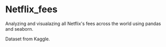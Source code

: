 # Netflix_fees
Analyzing and visualazing all Netflix's fees across the world using pandas and seaborn.

Dataset from Kaggle.
